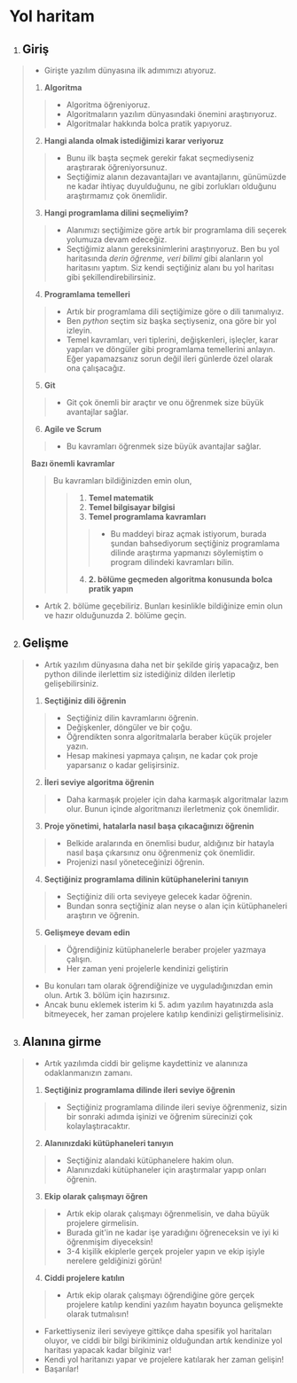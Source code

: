 # Yol haritam

1. ## Giriş

> - Girişte yazılım dünyasına ilk adımımızı atıyoruz.
>
> 1. **Algoritma**
>
> > - Algoritma öğreniyoruz.
> > - Algoritmaların yazılım dünyasındaki önemini araştırıyoruz.
> > - Algoritmalar hakkında bolca pratik yapıyoruz.
>
> 2. **Hangi alanda olmak istediğimizi karar veriyoruz**
>
> > - Bunu ilk başta seçmek gerekir fakat seçmediyseniz araştırarak öğreniyorsunuz.
> > - Seçtiğimiz alanın dezavantajları ve avantajlarını, günümüzde ne kadar ihtiyaç duyulduğunu, ne gibi zorlukları olduğunu araştırmamız çok önemlidir.
>
> 3. **Hangi programlama dilini seçmeliyim?**
>
> > - Alanımızı seçtiğimize göre artık bir programlama dili seçerek yolumuza devam edeceğiz.
> > - Seçtiğimiz alanın gereksinimlerini araştırıyoruz. Ben bu yol haritasında *derin öğrenme, veri bilimi* gibi alanların yol haritasını yaptım. Siz kendi seçtiğiniz alanı bu yol haritası gibi şekillendirebilirsiniz.
>
> 4. **Programlama temelleri**
>
> > - Artık bir programlama dili seçtiğimize göre o dili tanımalıyız.
> > - Ben *python* seçtim siz başka seçtiyseniz, ona göre bir yol izleyin.
> > - Temel kavramları, veri tiplerini, değişkenleri, işleçler, karar yapıları ve döngüler gibi programlama temellerini anlayın. Eğer yapamazsanız sorun değil ileri günlerde özel olarak ona çalışacağız.
>
> 5. **Git**
>
> > - Git çok önemli bir araçtır ve onu öğrenmek size büyük avantajlar sağlar.
>
> 6. **Agile ve Scrum**
>
> > - Bu kavramları öğrenmek size büyük avantajlar sağlar.
>
> **Bazı önemli kavramlar**
>
> > Bu kavramları bildiğinizden emin olun,
> >
> > > 1. **Temel matematik**
> > > 2. **Temel bilgisayar bilgisi**
> > > 3. **Temel programlama kavramları**
> > >
> > > > - Bu maddeyi biraz açmak istiyorum, burada şundan bahsediyorum seçtiğiniz programlama dilinde araştırma yapmanızı söylemiştim o program dilindeki kavramları bilin.
> > >
> > > 4. **2. bölüme geçmeden algoritma konusunda bolca pratik yapın**
>
> - Artık 2. bölüme geçebiliriz. Bunları kesinlikle bildiğinize emin olun ve hazır olduğunuzda 2. bölüme geçin.

2. ## Gelişme

> - Artık yazılım dünyasına daha net bir şekilde giriş yapacağız, ben python dilinde ilerlettim siz istediğiniz dilden ilerletip gelişebilirsiniz.
>
> 1. **Seçtiğiniz dili öğrenin**
>
> > - Seçtiğiniz dilin kavramlarını öğrenin.
> > - Değişkenler, döngüler ve bir çoğu.
> > - Öğrendikten sonra algoritmalarla beraber küçük projeler yazın.
> > - Hesap makinesi yapmaya çalışın, ne kadar çok proje yaparsanız o kadar gelişirsiniz.
>
> 2. **İleri seviye algoritma öğrenin**
>
> > - Daha karmaşık projeler için daha karmaşık algoritmalar lazım olur. Bunun içinde algoritmanızı ilerletmeniz çok önemlidir.
>
> 3. **Proje yönetimi, hatalarla nasıl başa çıkacağınızı öğrenin**
>
> > - Belkide aralarında en önemlisi budur, aldığınız bir hatayla nasıl başa çıkarsınız onu öğrenmeniz çok önemlidir.
> > - Projenizi nasıl yöneteceğinizi öğrenin.
>
> 4. **Seçtiğiniz programlama dilinin kütüphanelerini tanıyın**
>
> > - Seçtiğiniz dili orta seviyeye gelecek kadar öğrenin.
> > - Bundan sonra seçtiğiniz alan neyse o alan için kütüphaneleri araştırın ve öğrenin.
>
> 5. **Gelişmeye devam edin**
>
> > - Öğrendiğiniz kütüphanelerle beraber projeler yazmaya çalışın.
> > - Her zaman yeni projelerle kendinizi geliştirin
>
> - Bu konuları tam olarak öğrendiğinize ve uyguladığınızdan emin olun. Artık 3. bölüm için hazırsınız.
> - Ancak bunu eklemek isterim ki 5. adım yazılım hayatınızda asla bitmeyecek, her zaman projelere katılıp kendinizi geliştirmelisiniz.

3. ## Alanına girme

> - Artık yazılımda ciddi bir gelişme kaydettiniz ve alanınıza odaklanmanızın zamanı.
>
> 1. **Seçtiğiniz programlama dilinde ileri seviye öğrenin**
>
> > - Seçtiğiniz programlama dilinde ileri seviye öğrenmeniz, sizin bir sonraki adımda işinizi ve öğrenim sürecinizi çok kolaylaştıracaktır.
>
> 2. **Alanınızdaki kütüphaneleri tanıyın**
>
> > - Seçtiğiniz alandaki kütüphanelere hakim olun.
> > - Alanınızdaki kütüphaneler için araştırmalar yapıp onları öğrenin.
>
> 3. **Ekip olarak çalışmayı öğren**
>
> > - Artık ekip olarak çalışmayı öğrenmelisin, ve daha büyük projelere girmelisin.
> > - Burada git'in ne kadar işe yaradığını öğreneceksin ve iyi ki öğrenmişim diyeceksin!
> > - 3-4 kişilik ekiplerle gerçek projeler yapın ve ekip işiyle nerelere geldiğinizi görün!
>
> 4. **Ciddi projelere katılın**
>
> > - Artık ekip olarak çalışmayı öğrendiğine göre gerçek projelere katılıp kendini yazılım hayatın boyunca gelişmekte olarak tutmalısın!
>
> - Farkettiyseniz ileri seviyeye gittikçe daha spesifik yol haritaları oluyor, ve ciddi bir bilgi birikiminiz olduğundan artık kendinize yol haritası yapacak kadar bilginiz var!
> - Kendi yol haritanızı yapar ve projelere katılarak her zaman gelişin!
> - Başarılar!

